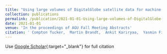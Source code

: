 ```yaml
---
title: "Using large volumes of DigitalGlobe satellite data for machine learning tree mapping"
collection: publications
permalink: /publication/2021-01-01-Using-large-volumes-of-DigitalGlobe-satellite-data-for-machine-learning-tree-mapping
date: 2021-01-01
venue: 'In the proceedings of AGU Fall Meeting Abstracts'
citation: ' Compton Tucker,  Martin Brandt,  Ankit Kariryaa,  Yasmin Fitts,  Erin Glennie,  Scott Sinno,  Katherine Melocik,  Pierre Hiernaux,  Laurent Kergoat,  Rasmus Fensholt, &quot;Using large volumes of DigitalGlobe satellite data for machine learning tree mapping.&quot; In the proceedings of AGU Fall Meeting Abstracts, 2021.'
---
```

Use [Google Scholar](https://scholar.google.com/scholar?q=Using+large+volumes+of+DigitalGlobe+satellite+data+for+machine+learning+tree+mapping){:target="_blank"} for full citation